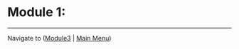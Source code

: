 # Module 1: 


-------------

Navigate to ([Module3](../module3/readme.md) | [Main Menu](../README.md))
